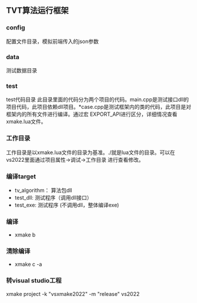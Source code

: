 ## TVT算法运行框架


### config
配置文件目录，模拟前端传入的json参数

### data
测试数据目录

### test
test代码目录
此目录里面的代码分为两个项目的代码。main.cpp是测试接口dll的项目代码，此项目依赖dll项目。*case.cpp是测试框架内的类的代码，此项目是对框架内的所有文件进行编译。通过宏 EXPORT_API进行区分，详细情况查看xmake.lua文件。

### 工作目录
工作目录是以xmake.lua文件的目录为基准。./就是lua文件的目录。可以在vs2022里面通过项目属性->调试->工作目录 进行查看修改。

### 编译target
- tv_algorithm： 算法包dll
- test_dll: 测试程序（调用dll接口）
- test_exe: 测试程序 (不调用dll，整体编译exe)

### 编译
- xmake b

### 清除编译
- xmake c -a

### 转visual studio工程
xmake project -k "vsxmake2022" -m "release" vs2022 
